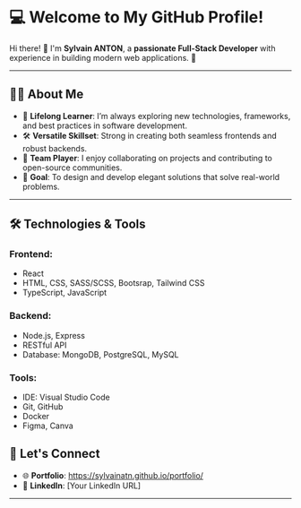 
# 💻 **Welcome to My GitHub Profile!**

Hi there! 👋 I'm **Sylvain ANTON**, a **passionate Full-Stack Developer** with experience in building modern web applications. 🚀

---

## 🧑‍💻 **About Me**
- 🌱 **Lifelong Learner**: I’m always exploring new technologies, frameworks, and best practices in software development.
- 🛠️ **Versatile Skillset**: Strong in creating both seamless frontends and robust backends.
- 🤝 **Team Player**: I enjoy collaborating on projects and contributing to open-source communities.
- 🎯 **Goal**: To design and develop elegant solutions that solve real-world problems.

---

## 🛠️ **Technologies & Tools**
### **Frontend:**
- React
- HTML, CSS, SASS/SCSS, Bootsrap, Tailwind CSS
- TypeScript, JavaScript

### **Backend:**
- Node.js, Express
- RESTful API
- Database: MongoDB, PostgreSQL, MySQL

### **Tools:**
- IDE: Visual Studio Code
- Git, GitHub
- Docker
- Figma, Canva

## 🔗 **Let's Connect**
- 🌐 **Portfolio**: https://sylvainatn.github.io/portfolio/
- 💼 **LinkedIn**: [Your LinkedIn URL]

---
